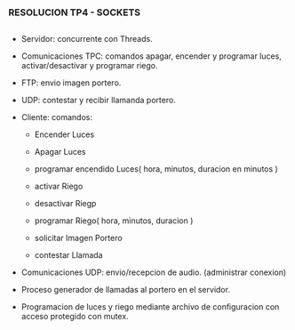 ### RESOLUCION TP4 - SOCKETS

## 

* Servidor: concurrente con Threads.

* Comunicaciones TPC: comandos apagar, encender y programar luces, activar/desactivar y programar riego.
* FTP: envio imagen portero.
* UDP: contestar y recibir llamanda portero.

* Cliente:
comandos:
    - Encender Luces
    - Apagar Luces
    - programar encendido Luces( hora, minutos, duracion en minutos )
  
    - activar Riego
    - desactivar Riegp
    - programar Riego( hora, minutos, duracion )
  
    - solicitar Imagen Portero
    - contestar Llamada
  

* Comunicaciones UDP: envio/recepcion de audio. (administrar conexion)

* Proceso generador de llamadas al portero en el servidor.

* Programacion de luces y riego mediante archivo de configuracion con acceso protegido con mutex.



